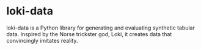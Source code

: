 # loki-data
loki-data is a Python library for generating and evaluating synthetic tabular data. Inspired by the Norse trickster god, Loki, it creates data that convincingly imitates reality.
